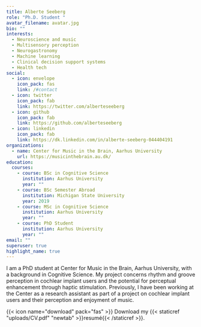 ```yaml
---
title: Alberte Seeberg
role: "Ph.D. Student "
avatar_filename: avatar.jpg
bio: ""
interests:
  - Neuroscience and music
  - Multisensory perception
  - Neurogastronomy
  - Machine learning
  - Clinical decision support systems
  - Health tech
social:
  - icon: envelope
    icon_pack: fas
    link: /#contact
  - icon: twitter
    icon_pack: fab
    link: https://twitter.com/alberteseeberg
  - icon: github
    icon_pack: fab
    link: https://github.com/alberteseeberg
  - icon: linkedin
    icon_pack: fab
    link: https://dk.linkedin.com/in/alberte-seeberg-044404191
organizations:
  - name: Center for Music in the Brain, Aarhus University
    url: https://musicinthebrain.au.dk/
education:
  courses:
    - course: BSc in Cognitive Science
      institution: Aarhus University
      year: ""
    - course: BSc Semester Abroad
      institution: Michigan State University
      year: 2019
    - course: MSc in Cognitive Science
      institution: Aarhus University
      year: ""
    - course: PhD Student
      institution: Aarhus University
      year: ""
email: ""
superuser: true
highlight_name: true
---
```

I am a PhD student at Center for Music in the Brain, Aarhus University, with a background in Cognitive Science. My project concerns rhythm and groove perception in cochlear implant users and the potential for perceptual enhancement through haptic stimulation. Previously, I have been working at the Center as a research assistant as part of a project on cochlear implant users and their perception and enjoyment of music. 

{{< icon name="download" pack="fas" >}} Download my {{< staticref "uploads/CV.pdf" "newtab" >}}resumé{{< /staticref >}}.